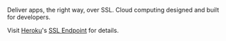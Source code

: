Deliver apps, the right way, over SSL. Cloud computing designed and built for developers.

Visit [Heroku](http://heroku.com)'s [SSL Endpoint](https://devcenter.heroku.com/articles/ssl-endpoint) for details.
